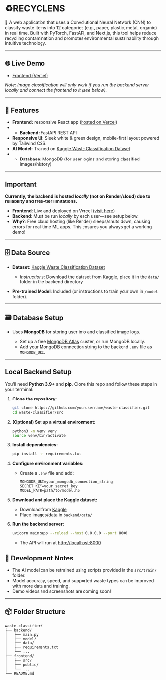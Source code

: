 # ♻️RECYCLENS


🚀
A web application that uses a Convolutional Neural Network (CNN) to classify waste items into 12 categories (e.g., paper, plastic, metal, organic) in real time. Built with PyTorch, FastAPI, and Next.js, this tool helps reduce recycling contamination and promotes environmental sustainability through intuitive technology.

---

## 🌐 Live Demo

* [Frontend (Vercel)](https://recyc-lens.vercel.app/)

*Note: Image classification will only work if you run the backend server locally and connect the frontend to it (see below).*

---

## 🚀 Features
- **Frontend:** responsive React app ([hosted on Vercel](https://recyc-lens.vercel.app/))
- * **Backend:** FastAPI REST API
- **Responsive UI**: Sleek white & green design, mobile-first layout powered by Tailwind CSS.  
-  **AI Model:** Trained on [Kaggle Waste Classification Dataset](https://www.kaggle.com/datasets)
-  * **Database:** MongoDB (for user logins and storing classified images/history)

---


## Important

**Currently, the backend is hosted *locally* (not on Render/cloud) due to reliability and free-tier limitations.**

* **Frontend**: Live and deployed on Vercel ([visit here](https://recyc-lens.vercel.app/))
* **Backend**: Must be run *locally* by each user—see setup below.
* **Why?**: Free cloud hosting (like Render) sleeps/shuts down, causing errors for real-time ML apps. This ensures you always get a working demo!

---


## 🗄️ Data Source

* **Dataset**: [Kaggle Waste Classification Dataset](https://www.kaggle.com/datasets/techsash/waste-classification-data)

  * *Instructions*: Download the dataset from Kaggle, place it in the `data/` folder in the backend directory.
* **Pre-trained Model**: Included (or instructions to train your own in `/model` folder).

---

## 🗃️ Database Setup

* Uses **MongoDB** for storing user info and classified image logs.

  * Set up a free [MongoDB Atlas](https://www.mongodb.com/cloud/atlas/register) cluster, or run MongoDB locally.
  * Add your MongoDB connection string to the backend `.env` file as `MONGODB_URI`.

---

##  Local Backend Setup

You’ll need **Python 3.9+** and **pip**. Clone this repo and follow these steps in your terminal:

1. **Clone the repository:**

   ```bash
   git clone https://github.com/yourusername/waste-classifier.git
   cd waste-classifier/src
   ```

2. **(Optional) Set up a virtual environment:**

   ```bash
   python3 -m venv venv
   source venv/bin/activate
   ```

3. **Install dependencies:**

   ```bash
   pip install -r requirements.txt
   ```

4. **Configure environment variables:**

   * Create a `.env` file and add:

     ```
     MONGODB_URI=your_mongodb_connection_string
     SECRET_KEY=your_secret_key
     MODEL_PATH=path/to/model.h5
     ```

5. **Download and place the Kaggle dataset:**

   * Download from [Kaggle](https://www.kaggle.com/datasets/techsash/waste-classification-data)
   * Place images/data in `backend/data/`

6. **Run the backend server:**

   ```bash
   uvicorn main:app --reload --host 0.0.0.0 --port 8000
   ```

   * The API will run at [http://localhost:8000](http://localhost:8000)


## 🧪 Development Notes

* The AI model can be retrained using scripts provided in the `src/train/` folder.
* Model accuracy, speed, and supported waste types can be improved with more data and training.
* Demo videos and screenshots are coming soon!

---

## 📦 Folder Structure

```
waste-classifier/
├── backend/
│   ├── main.py
│   ├── model/
│   ├── data/
│   ├── requirements.txt
│   └── ...
├── frontend/
│   ├── src/
│   ├── public/
│   └── ...
└── README.md
```
